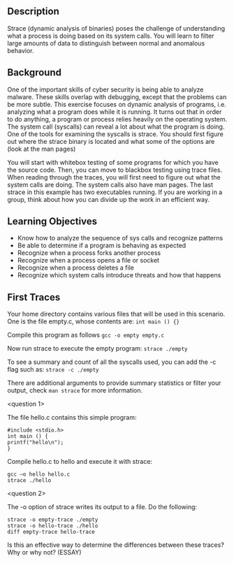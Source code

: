 ## Description
Strace (dynamic analysis of binaries) poses the challenge of understanding what a process is
doing based on its system calls. You will learn to filter large amounts of data to distinguish
between normal and anomalous behavior.

## Background
One of the important skills of cyber security is being able to analyze malware. These skills
overlap with debugging, except that the problems can be more subtle. This exercise focuses on
dynamic analysis of programs, i.e. analyzing what a program does while it is running. It turns out
that in order to do anything, a program or process relies heavily on the operating system. The
system call (syscalls) can reveal a lot about what the program is doing. One of the tools for
examining the syscalls is strace. You should first figure out where the strace binary is located
and what some of the options are (look at the man pages)

You will start with whitebox testing of some programs for which you have the source code. Then,
you can move to blackbox testing using trace files. When reading through the traces, you will
first need to figure out what the system calls are doing. The system calls also have man pages.
The last strace in this example has two executables running. If you are working in a group, think
about how you can divide up the work in an efficient way.

## Learning Objectives
- Know how to analyze the sequence of sys calls and recognize patterns
- Be able to determine if a program is behaving as expected
- Recognize when a process forks another process
- Recognize when a process opens a file or socket
- Recognize when a process deletes a file
- Recognize which system calls introduce threats and how that happens

## First Traces
Your home directory contains various files that will be used in this scenario. One is the file
empty.c, whose contents are:
`int main () {}`

Compile this program as follows
`gcc -o empty empty.c`

Now run strace to execute the empty program:
`strace ./empty`

To see a summary and count of all the syscalls used, you can add the -c flag such as:
`strace -c ./empty`

There are additional arguments to provide summary statistics or filter your output, check
`man strace` for more information.

<question 1>

The file hello.c contains this simple program:
```
#include <stdio.h>
int main () {
printf("hello\n");
}
```

Compile hello.c to hello and execute it with strace:
```
gcc –o hello hello.c
strace ./hello
```
<question 2>

The -o option of strace writes its output to a file. Do the following:
```
strace -o empty-trace ./empty
strace -o hello-trace ./hello
diff empty-trace hello-trace
```
Is this an effective way to determine the differences between these traces?
Why or why not? (ESSAY)


